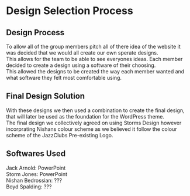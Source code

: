 # Design Selection Process

## Design Process
To allow all of the group members pitch all of there idea of the website it was decided that we would all create our own sperate designs.  
This allows for the team to be able to see everyones ideas. Each member decided to create a design using a software of their choosing.  
This allowed the designs to be created the way each member wanted and what software they felt most comfortable using.

## Final Design Solution
With these designs we then used a combination to create the final design, that will later be used as the foundation for the WordPress theme.  
The final design we collectively agreed on using Storms Design however incorprating Nishans colour scheme as we believed it follow the colour scheme of the JazzClubs Pre-existing Logo.

## Softwares Used
Jack Arnold: PowerPoint  
Storm Jones: PowerPoint  
Nishan Bedrossian: ???  
Boyd Spalding:     ???  
